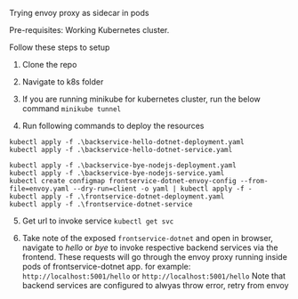 Trying envoy proxy as sidecar in pods

Pre-requisites: Working Kubernetes cluster.

Follow these steps to setup
1)	Clone the repo
2)	Navigate to k8s folder
3)	If you are running minikube for kubernetes cluster, run the below command
`minikube tunnel`

5)	Run following commands to deploy the resources
```
kubectl apply -f .\backservice-hello-dotnet-deployment.yaml
kubectl apply -f .\backservice-hello-dotnet-service.yaml

kubectl apply -f .\backservice-bye-nodejs-deployment.yaml
kubectl apply -f .\backservice-bye-nodejs-service.yaml
kubectl create configmap frontservice-dotnet-envoy-config --from-file=envoy.yaml --dry-run=client -o yaml | kubectl apply -f -
kubectl apply -f .\frontservice-dotnet-deployment.yaml
kubectl apply -f .\frontservice-dotnet-service

```

5)	Get url to invoke service
`kubectl get svc`

6) Take note of the exposed `frontservice-dotnet`  and open in browser, navigate to *hello* or *bye* to invoke respective backend services via the frontend. These requests will go through the envoy proxy running inside pods of frontservice-dotnet app.
   for example: `http://localhost:5001/hello` or `http://localhost:5001/hello`
   Note that backend services are configured to alwyas throw error, retry from envoy
   
